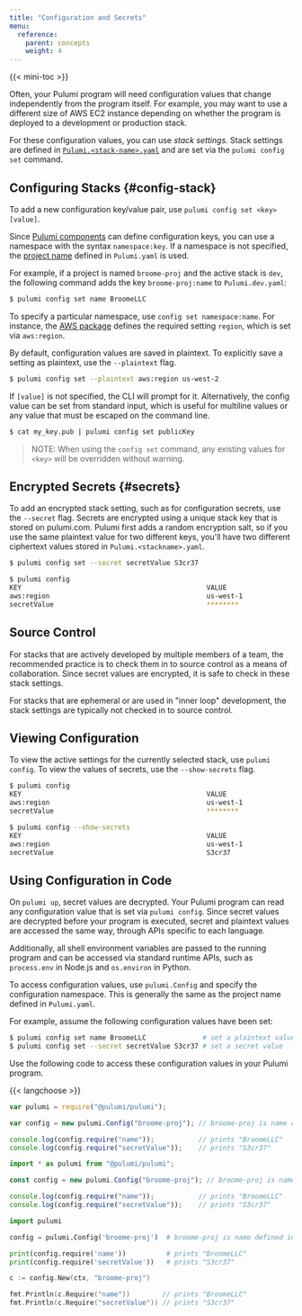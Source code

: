 ```yaml
---
title: "Configuration and Secrets"
menu:
  reference:
    parent: concepts
    weight: 4
---
```


{{< mini-toc >}}

Often, your Pulumi program will need configuration values that change independently from the program itself. For example, you may want to use a different size of AWS EC2 instance depending on whether the program is deployed to a development or production stack. 

For these configuration values, you can use _stack settings_. Stack settings are defined in [`Pulumi.<stack-name>.yaml`] and are set via the `pulumi config set` command. 

## Configuring Stacks {#config-stack}

To add a new configuration key/value pair, use `pulumi config set <key> [value]`. 

Since [Pulumi components](./programming-model.html#components) can define configuration keys, you can use a namespace with the syntax  `namespace:key`. If a namespace is not specified, the [project name] defined in `Pulumi.yaml` is used. 

For example, if a project is named `broome-proj` and the active stack is `dev`, the following command adds the key  `broome-proj:name` to `Pulumi.dev.yaml`:

```bash
$ pulumi config set name BroomeLLC
```

To specify a particular namespace, use `config set namespace:name`. For instance, the [AWS package](./aws.html) defines the required setting `region`, which is set via `aws:region`.

By default, configuration values are saved in plaintext. To explicitly save a setting as plaintext, use the `--plaintext` flag.

```bash
$ pulumi config set --plaintext aws:region us-west-2
```

If `[value]` is not specified, the CLI will prompt for it. Alternatively, the config value can be set from standard input, which is useful for multiline values or any value that must be escaped on the command line. 

```bash
$ cat my_key.pub | pulumi config set publicKey
```

> NOTE: When using the `config set` command, any existing values for `<key>` will be overridden without warning. 

## Encrypted Secrets {#secrets}

To add an encrypted stack setting, such as for configuration secrets, use the `--secret` flag. Secrets are encrypted using a unique stack key that is stored on pulumi.com. Pulumi first adds a random encryption salt, so if you use the same plaintext value for two different keys, you'll have two different ciphertext values stored in  `Pulumi.<stackname>.yaml`.

```bash
$ pulumi config set --secret secretValue S3cr37

$ pulumi config
KEY                                              VALUE                                           
aws:region                                       us-west-1                                       
secretValue                                      ********                                        
```

## Source Control

For stacks that are actively developed by multiple members of a team, the recommended practice is to check them in to source control as a means of collaboration. Since secret values are encrypted, it is safe to check in these stack settings.

For stacks that are ephemeral or are used in "inner loop" development, the stack settings are typically not checked in to source control.

## Viewing Configuration

To view the active settings for the currently selected stack, use `pulumi config`. To view the values of secrets, use the `--show-secrets` flag.

```bash
$ pulumi config
KEY                                              VALUE                                           
aws:region                                       us-west-1                                       
secretValue                                      ********                                        
```

```bash
$ pulumi config --show-secrets
KEY                                              VALUE                                           
aws:region                                       us-west-1                                       
secretValue                                      S3cr37                                          
```

## Using Configuration in Code

On `pulumi up`, secret values are decrypted. Your Pulumi program can read any configuration value that is set via `pulumi config`. Since secret values are decrypted before your program is executed, secret and plaintext values are accessed the same way, through APIs specific to each language.

Additionally, all shell environment variables are passed to the running program and can be accessed via standard runtime APIs, such as `process.env` in Node.js and `os.environ` in Python.

To access configuration values, use `pulumi.Config` and specify the configuration namespace. This is generally the same as the project name defined in `Pulumi.yaml`.

For example, assume the following configuration values have been set:

```bash
$ pulumi config set name BroomeLLC              # set a plaintext value
$ pulumi config set --secret secretValue S3cr37 # set a secret value
```

Use the following code to access these configuration values in your Pulumi program.

{{< langchoose >}}

```javascript
var pulumi = require("@pulumi/pulumi");

var config = new pulumi.Config("broome-proj"); // broome-proj is name defined in Pulumi.yaml

console.log(config.require("name"));           // prints "BroomeLLC"
console.log(config.require("secretValue"));    // prints "S3cr37"
```

```typescript
import * as pulumi from "@pulumi/pulumi";

const config = new pulumi.Config("broome-proj"); // broome-proj is name defined in Pulumi.yaml

console.log(config.require("name"));           // prints "BroomeLLC"
console.log(config.require("secretValue"));    // prints "S3cr37"
```

```python
import pulumi

config = pulumi.Config('broome-proj')  # broome-proj is name defined in Pulumi.yaml

print(config.require('name'))          # prints "BroomeLLC"
print(config.require('secretValue'))   # prints "S3cr37"
```

```go
c := config.New(ctx, "broome-proj")

fmt.Println(c.Require("name"))        // prints "BroomeLLC"
fmt.Println(c.Require("secretValue")) // prints "S3cr37"
```

<!-- MARKDOWN LINKS -->

[`Pulumi.<stack-name>.yaml`]: ./project.html#stack-settings-file
[project name]: ./project.html#project-name
[AWS package]: ./aws.html
